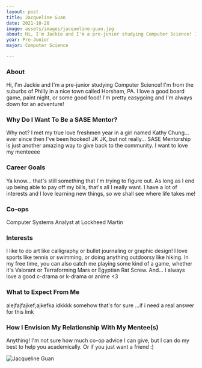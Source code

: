```yaml
---
layout: post
title: Jacqueline Guan 
date: 2021-10-20
image: assets/images/jacqueline-guan.jpg
about: Hi, I'm Jackie and I'm a pre-junior studying Computer Science! I'm from the suburbs of Philly in a nice town called Horsham, PA. I love a good board game, paint night, or some good food! I'm pretty easygoing and I'm always down for an adventure! 
year: Pre-Junior
major: Computer Science

---
```


### About

Hi, I'm Jackie and I'm a pre-junior studying Computer Science! I'm from the suburbs of Philly in a nice town called Horsham, PA. I love a good board game, paint night, or some good food! I'm pretty easygoing and I'm always down for an adventure! 

### Why Do I Want To Be a SASE Mentor?

Why not? I met my true love freshmen year in a girl named Kathy Chung... ever since then I've been hooked! JK JK, but not really... SASE Mentorship is just another amazing way to give back to the community. I want to love my menteeee

### Career Goals

Ya know... that's still something that I'm trying to figure out. As long as I end up being able to pay off my bills, that's all I really want. I have a lot of interests and I love learning new things, so we shall see where life takes me!

### Co-ops

Computer Systems Analyst at Lockheed Martin

### Interests

I like to do art like calligraphy or bullet journaling or graphic design! I love sports like tennis or swimming, or doing anything outdoorsy like hiking. In my free time, you can also catch me playing some kind of a game, whether it's Valorant or Terraforming Mars or Egyptian Rat Screw. And... I always love a good c-drama or k-drama or anime <3

### What to Expect From Me

alejfajfajkef;ajkefka idkkkk somehow that's for sure …if i need a real answer for this lmk

### How I Envision My Relationship With My Mentee(s) 

Anything! I'm not sure how much co-op advice I can give, but I can do my best to help you academically. Or if you just want a friend :)

<div class="text-center my-5">
    <img src="https://sase-drexel.github.io/mentorship-2021/jacqueline-guan.jpg" alt="Jacqueline Guan" class="rounded post-img" />
</div>
